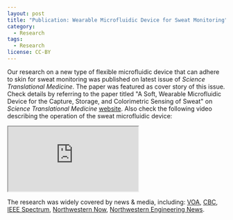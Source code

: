 ```yaml
---
layout: post
title: "Publication: Wearable Microfluidic Device for Sweat Monitoring"
category:
  - Research
tags:
  - Research
license: CC-BY
---
```


Our research on a new type of flexible microfluidic device that can adhere to skin for sweat monitoring was published on latest issue of *Science Translational Medicine*. The paper was featured as cover story of this issue. Check details by referring to the paper titled "A Soft, Wearable Microfluidic Device for the Capture, Storage, and Colorimetric Sensing of Sweat" on *Science Translational Medicine* [website](http://scim.ag/2gmFiIz). Also check the following video describing the operation of the sweat microfluidic device:

<div class="ratio ratio-16x9 mb-3">
<iframe src="https://www.youtube.com/embed/THuuYpEgfeU?rel=0" allowfullscreen></iframe>
</div>

The research was widely covered by news & media, including:
[VOA](http://www.voanews.com/a/skin-patch-sweat-monitor-health/3608996.html),
[CBC](http://www.cbc.ca/news/technology/sweat-skin-patch-health-tracking-1.3864621),
[IEEE Spectrum](http://spectrum.ieee.org/the-human-os/biomedical/diagnostics/sweatsensing-skin-patch-hints-at-bloodless-testing),
[Northwestern Now](https://news.northwestern.edu/stories/2016/11/researchers-develop-soft-microfluidic-lab-on-the-skin-for-sweat-analysis/),
[Northwestern Engineering  News](http://www.mccormick.northwestern.edu/news/articles/2016/11/researchers-develop-soft-microfluidic-lab-on-the-skin-for-sweat-analysis.html).
